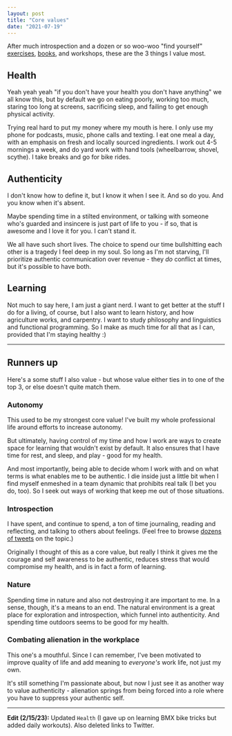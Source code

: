 ```yaml
---
layout: post
title: "Core values"
date: "2021-07-19"
---
```


After much introspection and a dozen or so woo-woo "find yourself" [exercises](https://personalvalu.es/), [books](https://parachutebook.com/), and workshops, these are the 3 things I value most.

## Health

Yeah yeah yeah "if you don't have your health you don't have anything" we all know this, but by default we go on eating poorly, working too much, staring too long at screens, sacrificing sleep, and failing to get enough physical activity.

Trying real hard to put my money where my mouth is here. I only use my phone for podcasts, music, phone calls and texting. I eat one meal a day, with an emphasis on fresh and locally sourced ingredients. I work out 4-5 mornings a week, and do yard work with hand tools (wheelbarrow, shovel, scythe). I take breaks and go for bike rides.

## Authenticity

I don't know how to define it, but I know it when I see it. And so do you. And you know when it's absent.

Maybe spending time in a stilted environment, or talking with someone who's guarded and insincere is just part of life to you - if so, that is awesome and I love it for you. I can't stand it.

We all have such short lives. The choice to spend our time bullshitting each other is a tragedy I feel deep in my soul. So long as I'm not starving, I'll prioritize authentic communication over revenue - they _do_ conflict at times, but it's possible to have both.

## Learning

Not much to say here, I am just a giant nerd. I want to get better at the stuff I do for a living, of course, but I also want to learn history, and how agriculture works, and carpentry. I want to study philosophy and linguistics and functional programming. So I make as much time for all that as I can, provided that I'm staying healthy :)

* * *

## Runners up

Here's a some stuff I also value - but whose value either ties in to one of the top 3, or else doesn't quite match them.

### Autonomy

This used to be my strongest core value! I've built my whole professional life around efforts to increase autonomy.

But ultimately, having control of my time and how I work are ways to create space for learning that wouldn't exist by default. It also ensures that I have time for rest, and sleep, and play - good for my health.

And most importantly, being able to decide whom I work with and on what terms is what enables me to be authentic. I die inside just a little bit when I find myself enmeshed in a team dynamic that prohibits real talk (I bet you do, too). So I seek out ways of working that keep me out of those situations.

### Introspection

I have spent, and continue to spend, a ton of time journaling, reading and reflecting, and talking to others about feelings. (Feel free to browse [dozens of tweets](https://twitter.com/search?q=from%3Abriandavidhall%20(feelings%20OR%20feels)&src=typed_query) on the topic.)

Originally I thought of this as a core value, but really I think it gives me the courage and self awareness to be authentic, reduces stress that would compromise my health, and is in fact a form of learning.

### Nature

Spending time in nature and also not destroying it are important to me. In a sense, though, it's a means to an end. The natural environment is a great place for exploration and introspection, which funnel into authenticity. And spending time outdoors seems to be good for my health.

### Combating alienation in the workplace

This one's a mouthful. Since I can remember, I've been motivated to improve quality of life and add meaning to _everyone's_ work life, not just my own.

It's still something I'm passionate about, but now I just see it as another way to value authenticity - alienation springs from being forced into a role where you have to suppress your authentic self.

---

**Edit (2/15/23):** Updated `Health` (I gave up on learning BMX bike tricks but added daily workouts). Also deleted links to Twitter.
